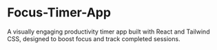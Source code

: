 # Focus-Timer-App
A visually engaging productivity timer app built with React and Tailwind CSS, designed to boost focus and track completed sessions.
